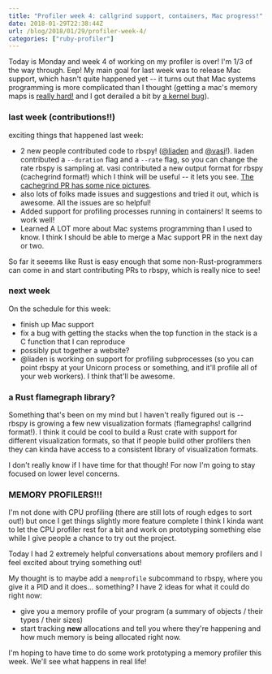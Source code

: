 ```yaml
---
title: "Profiler week 4: callgrind support, containers, Mac progress!"
date: 2018-01-29T22:38:44Z
url: /blog/2018/01/29/profiler-week-4/
categories: ["ruby-profiler"]
---
```


Today is Monday and week 4 of working on my profiler is over! I'm 1/3 of the way through. Eep! My
main goal for last week was to release Mac support, which hasn't quite happened yet -- it turns out
that Mac systems programming is more complicated than I thought (getting a mac's memory maps is [really hard!](https://jvns.ca/blog/2018/01/26/mac-memory-maps/) and I got derailed a bit by [a kernel bug](https://jvns.ca/blog/2018/01/28/mac-freeze/)).

### last week (contributions!!)

exciting things that happened last week:

* 2 new people contributed code to rbspy! ([@liaden](https://github.com/liaden) and [@vasi](https://github.com/vasi)!). liaden contributed a `--duration` flag
  and a `--rate` flag, so you can change the rate rbspy is sampling at. vasi contributed a new
  output format for rbspy (cachegrind format!) which I think will be useful -- it lets you see.
  [The cachegrind PR has some nice pictures](https://github.com/rbspy/rbspy/pull/75).
* also lots of folks made issues and suggestions and tried it out, which is awesome. All the issues
  are so helpful!
* Added support for profiling processes running in containers! It seems to work well!
* Learned A LOT more about Mac systems programming than I used to know. I think I should be able to
  merge a Mac support PR in the next day or two.

So far it seeems like Rust is easy enough that some non-Rust-programmers can come in and start
contributing PRs to rbspy, which is really nice to see!

### next week

On the schedule for this week:

* finish up Mac support
* fix a bug with getting the stacks when the top function in the stack is a C function that I can
  reproduce
* possibly put together a website?
* @liaden is working on support for profiling subprocesses (so you can point rbspy at your Unicorn
  process or something, and it'll profile all of your web workers). I think that'll be awesome.

### a Rust flamegraph library?

Something that's been on my mind but I haven't really figured out is -- rbspy is growing a few new
visualization formats (flamegraphs! callgrind format!). I think it could be cool to build a Rust
crate with support for different visualization formats, so that if people build other profilers then
they can kinda have access to a consistent library of visualization formats.

I don't really know if I have time for that though! For now I'm going to stay focused on lower level
concerns.

### MEMORY PROFILERS!!!

I'm not done with CPU profiling (there are still lots of rough edges to sort out!) but once I get
things slightly more feature complete I think I kinda want to let the CPU profiler rest for a bit and work on
prototyping something else while I give people a chance to try out the project.

Today I had 2 extremely helpful conversations about memory profilers and I feel excited about trying
something out!

My thought is to maybe add a `memprofile` subcommand to rbspy, where you give it a PID and it
does... something? I have 2 ideas for what it could do right now:

* give you a memory profile of your program (a summary of objects / their types / their sizes)
* start tracking **new** allocations and tell you where they're happening and how much memory is
  being allocated right now.

I'm hoping to have time to do some work prototyping a memory profiler this week. We'll see what
happens in real life!

